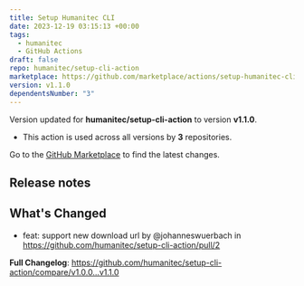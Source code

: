 ```yaml
---
title: Setup Humanitec CLI
date: 2023-12-19 03:15:13 +00:00
tags:
  - humanitec
  - GitHub Actions
draft: false
repo: humanitec/setup-cli-action
marketplace: https://github.com/marketplace/actions/setup-humanitec-cli
version: v1.1.0
dependentsNumber: "3"
---
```



Version updated for **humanitec/setup-cli-action** to version **v1.1.0**.
- This action is used across all versions by **3** repositories.

Go to the [GitHub Marketplace](https://github.com/marketplace/actions/setup-humanitec-cli) to find the latest changes.

## Release notes

## What's Changed
* feat: support new download url by @johanneswuerbach in https://github.com/humanitec/setup-cli-action/pull/2


**Full Changelog**: https://github.com/humanitec/setup-cli-action/compare/v1.0.0...v1.1.0
